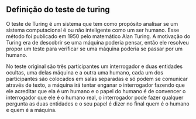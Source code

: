 ## Definição do teste de turing

 O teste de Turing é um sistema que tem como propósito analisar se um sistema computacional é ou não inteligente como um ser humano. Esse método foi publicado em 1950 pelo matemático Alan Turing. A motivação do Turing era de descobrir se uma máquina poderia pensar, então ele resolveu propor um teste para verificar se uma máquina poderia se passar por um humano.
 
 No teste original são três participantes um interrogador e duas entidades ocultas, uma delas máquina e a outra uma humano, cada um dos participantes são colocados em salas separadas e só podem se comunicar através de texto, a máquina irá tentar enganar o interrogador fazendo que ele acreditar que ela é um humano e o papel do humano é de convencer o interrogador que ele é o humano real, o interrogador pode fazer qualquer pergunta as duas entidades e o seu papel é dizer no final quem é o humano e quem é a máquina.

	

